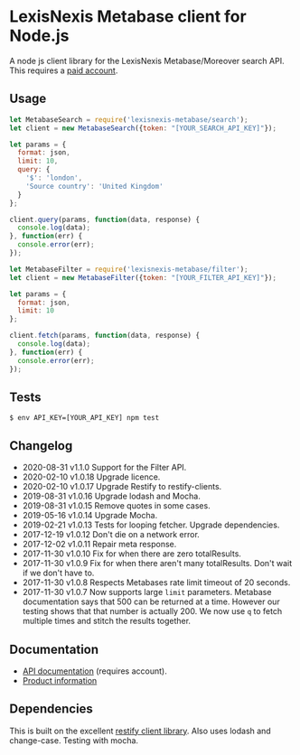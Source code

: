 # LexisNexis Metabase client for Node.js #

A node js client library for the LexisNexis Metabase/Moreover search API. This requires a [paid account](https://www.lexisnexis.com/en-us/products/metabase.page).

## Usage ##

```Javascript
let MetabaseSearch = require('lexisnexis-metabase/search');
let client = new MetabaseSearch({token: "[YOUR_SEARCH_API_KEY]"});

let params = {
  format: json,
  limit: 10,
  query: {
    '$': 'london',
    'Source country': 'United Kingdom'
  }
};

client.query(params, function(data, response) {
  console.log(data);
}, function(err) {
  console.error(err);
});
```

```Javascript
let MetabaseFilter = require('lexisnexis-metabase/filter');
let client = new MetabaseFilter({token: "[YOUR_FILTER_API_KEY]"});

let params = {
  format: json,
  limit: 10
};

client.fetch(params, function(data, response) {
  console.log(data);
}, function(err) {
  console.error(err);
});
```

## Tests ##

```Shell
$ env API_KEY=[YOUR_API_KEY] npm test
```

## Changelog ##

- 2020-08-31  v1.1.0 Support for the Filter API.
- 2020-02-10  v1.0.18 Upgrade licence.
- 2020-02-10  v1.0.17 Upgrade Restify to restify-clients.
- 2019-08-31  v1.0.16 Upgrade lodash and Mocha.
- 2019-08-31  v1.0.15 Remove quotes in some cases.
- 2019-05-16  v1.0.14 Upgrade Mocha.
- 2019-02-21  v1.0.13 Tests for looping fetcher. Upgrade dependencies.
- 2017-12-19  v1.0.12 Don't die on a network error.
- 2017-12-02  v1.0.11 Repair meta response.
- 2017-11-30  v1.0.10 Fix for when there are zero totalResults.
- 2017-11-30  v1.0.9  Fix for when there aren't many totalResults. Don't wait if we don't have to.
- 2017-11-30  v1.0.8  Respects Metabases rate limit timeout of 20 seconds.
- 2017-11-30  v1.0.7  Now supports large `limit` parameters. Metabase documentation says that 500 can be returned at a time. However our testing shows that that number is actually 200. We now use `q` to fetch multiple times and stitch the results together.

## Documentation ##

* [API documentation](https://portal.moreover.com/index.html#documentation/LN-MB-technical) (requires account).
* [Product information](https://www.lexisnexis.com/en-us/products/metabase.page)

## Dependencies ##

This is built on the excellent [restify client library](http://restify.com/docs/client-guide/). Also uses lodash and change-case. Testing with mocha.
